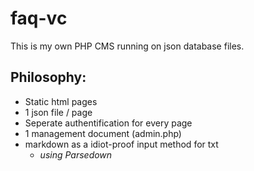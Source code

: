# faq-vc

This is my own PHP CMS running on json database files.

## Philosophy:

- Static html pages
- 1 json file / page
- Seperate authentification for every page
- 1 management document (admin.php)
- markdown as a idiot-proof input method for txt
  - *using Parsedown*
